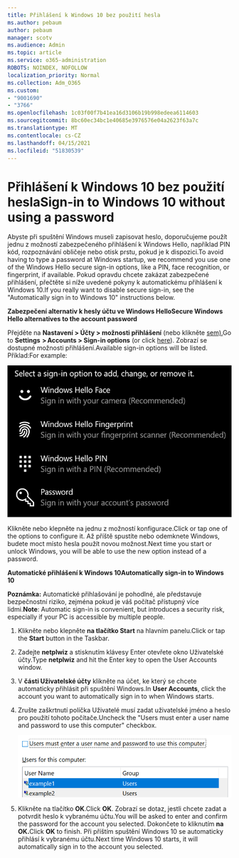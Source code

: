 ```yaml
---
title: Přihlášení k Windows 10 bez použití hesla
ms.author: pebaum
author: pebaum
manager: scotv
ms.audience: Admin
ms.topic: article
ms.service: o365-administration
ROBOTS: NOINDEX, NOFOLLOW
localization_priority: Normal
ms.collection: Adm_O365
ms.custom:
- "9001690"
- "3766"
ms.openlocfilehash: 1c03f00f7b41ea16d3106b19b998edeea6114603
ms.sourcegitcommit: 8bc60ec34bc1e40685e3976576e04a2623f63a7c
ms.translationtype: MT
ms.contentlocale: cs-CZ
ms.lasthandoff: 04/15/2021
ms.locfileid: "51830539"
---
```

# <a name="sign-in-to-windows-10-without-using-a-password"></a><span data-ttu-id="052e0-102">Přihlášení k Windows 10 bez použití hesla</span><span class="sxs-lookup"><span data-stu-id="052e0-102">Sign-in to Windows 10 without using a password</span></span>

<span data-ttu-id="052e0-103">Abyste při spuštění Windows museli zapisovat heslo, doporučujeme použít jednu z možností zabezpečeného přihlášení k Windows Hello, například PIN kód, rozpoznávání obličeje nebo otisk prstu, pokud je k dispozici.</span><span class="sxs-lookup"><span data-stu-id="052e0-103">To avoid having to type a password at Windows startup, we recommend you use one of the Windows Hello secure sign-in options, like a PIN, face recognition, or fingerprint, if available.</span></span> <span data-ttu-id="052e0-104">Pokud opravdu chcete zakázat zabezpečené přihlášení, přečtěte si níže uvedené pokyny k automatickému přihlášení k Windows 10.</span><span class="sxs-lookup"><span data-stu-id="052e0-104">If you really want to disable secure sign-in, see the "Automatically sign in to Windows 10" instructions below.</span></span>

<span data-ttu-id="052e0-105">**Zabezpečení alternativ k hesly účtu ve Windows Hello**</span><span class="sxs-lookup"><span data-stu-id="052e0-105">**Secure Windows Hello alternatives to the account password**</span></span>

<span data-ttu-id="052e0-106">Přejděte na **Nastavení > Účty > možnosti přihlášení** (nebo klikněte [sem).](ms-settings:signinoptions?activationSource=GetHelp)</span><span class="sxs-lookup"><span data-stu-id="052e0-106">Go to **Settings  > Accounts > Sign-in options** (or click [here](ms-settings:signinoptions?activationSource=GetHelp)).</span></span> <span data-ttu-id="052e0-107">Zobrazí se dostupné možnosti přihlášení.</span><span class="sxs-lookup"><span data-stu-id="052e0-107">Available sign-in options will be listed.</span></span> <span data-ttu-id="052e0-108">Příklad:</span><span class="sxs-lookup"><span data-stu-id="052e0-108">For example:</span></span>

![Možnosti přihlášení](media/sign-in-options.png)

<span data-ttu-id="052e0-110">Klikněte nebo klepněte na jednu z možností konfigurace.</span><span class="sxs-lookup"><span data-stu-id="052e0-110">Click or tap one of the options to configure it.</span></span> <span data-ttu-id="052e0-111">Až příště spustíte nebo odemknete Windows, budete moct místo hesla použít novou možnost.</span><span class="sxs-lookup"><span data-stu-id="052e0-111">Next time you start or unlock Windows, you will be able to use the new option instead of a password.</span></span> 

<span data-ttu-id="052e0-112">**Automatické přihlášení k Windows 10**</span><span class="sxs-lookup"><span data-stu-id="052e0-112">**Automatically sign-in to Windows 10**</span></span>

<span data-ttu-id="052e0-113">**Poznámka:** Automatické přihlašování je pohodlné, ale představuje bezpečnostní riziko, zejména pokud je váš počítač přístupný více lidmi.</span><span class="sxs-lookup"><span data-stu-id="052e0-113">**Note**: Automatic sign-in is convenient, but introduces a security risk, especially if your PC is accessible by multiple people.</span></span> 

1. <span data-ttu-id="052e0-114">Klikněte nebo klepněte **na tlačítko Start** na hlavním panelu.</span><span class="sxs-lookup"><span data-stu-id="052e0-114">Click or tap the **Start** button in the Taskbar.</span></span>

2. <span data-ttu-id="052e0-115">Zadejte **netplwiz** a stisknutím klávesy Enter otevřete okno Uživatelské účty.</span><span class="sxs-lookup"><span data-stu-id="052e0-115">Type **netplwiz** and hit the Enter key to open the User Accounts window.</span></span>

3. <span data-ttu-id="052e0-116">V **části Uživatelské účty** klikněte na účet, ke který se chcete automaticky přihlásit při spuštění Windows.</span><span class="sxs-lookup"><span data-stu-id="052e0-116">In **User Accounts**, click the account you want to automatically sign in to when Windows starts.</span></span>

4. <span data-ttu-id="052e0-117">Zrušte zaškrtnutí políčka Uživatelé musí zadat uživatelské jméno a heslo pro použití tohoto počítače.</span><span class="sxs-lookup"><span data-stu-id="052e0-117">Uncheck the "Users must enter a user name and password to use this computer" checkbox.</span></span>

    ![Uživatelé musí zadat možnost uživatelského jména a hesla.](media/users-must-enter-username.png)

5. <span data-ttu-id="052e0-119">Klikněte na tlačítko **OK**.</span><span class="sxs-lookup"><span data-stu-id="052e0-119">Click **OK**.</span></span> <span data-ttu-id="052e0-120">Zobrazí se dotaz, jestli chcete zadat a potvrdit heslo k vybranému účtu.</span><span class="sxs-lookup"><span data-stu-id="052e0-120">You will be asked to enter and confirm the password for the account you selected.</span></span> <span data-ttu-id="052e0-121">Dokončete to kliknutím **na OK.**</span><span class="sxs-lookup"><span data-stu-id="052e0-121">Click **OK** to finish.</span></span> <span data-ttu-id="052e0-122">Při příštím spuštění Windows 10 se automaticky přihlásí k vybranému účtu.</span><span class="sxs-lookup"><span data-stu-id="052e0-122">Next time Windows 10 starts, it will automatically sign in to the account you selected.</span></span>
